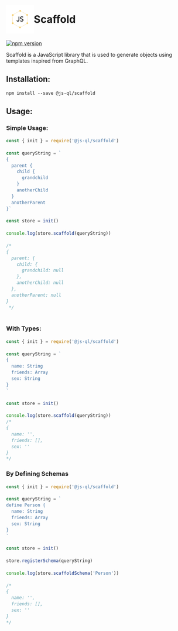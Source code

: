 # <div style="display:flex; flex-direction:row; align-items:center; justify-content: flex-start"><img src="assets/logo.png" alt="JSQL Logo" width="15%" height="15%">Scaffold</div>

[![npm version](https://badge.fury.io/js/%40js-ql%2Fscaffold.svg)](https://badge.fury.io/js/%40js-ql%2Fscaffold)

Scaffold is a JavaScript library that is used to generate objects using templates inspired from GraphQL.


## Installation:

```
npm install --save @js-ql/scaffold
```

## Usage:

### Simple Usage:

```javascript
const { init } = require('@js-ql/scaffold')

const queryString = `
{
  parent {
    child {
      grandchild
    }
    anotherChild
  }
  anotherParent
}`

const store = init()

console.log(store.scaffold(queryString))

/*
{
  parent: {
    child: {
      grandchild: null
    },
    anotherChild: null
  },
  anotherParent: null
} 
 */



```

### With Types:
```javascript
const { init } = require('@js-ql/scaffold')

const queryString = `
{
  name: String
  friends: Array
  sex: String
}
`

const store = init()

console.log(store.scaffold(queryString))
/*
{
  name: '',
  friends: [],
  sex: ''
}
*/

```

### By Defining Schemas

```javascript
const { init } = require('@js-ql/scaffold')

const queryString = `
define Person {
  name: String
  friends: Array
  sex: String
}
`

const store = init()

store.registerSchema(queryString)

console.log(store.scaffoldSchema('Person'))

/*
{
  name: '',
  friends: [],
  sex: ''
}
*/


```
